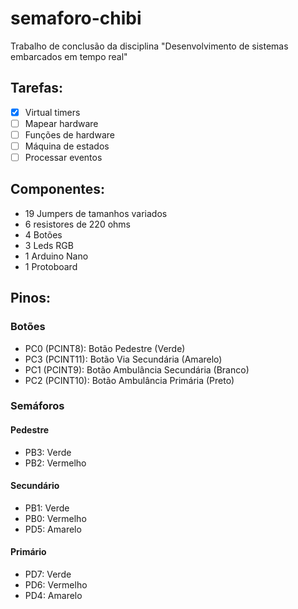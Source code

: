 # semaforo-chibi
Trabalho de conclusão da disciplina "Desenvolvimento de sistemas embarcados em tempo real"


## Tarefas:

- [x] Virtual timers
- [ ] Mapear hardware
- [ ] Funções de hardware
- [ ] Máquina de estados
- [ ] Processar eventos

## Componentes:

- 19 Jumpers de tamanhos variados
- 6 resistores de 220 ohms
- 4 Botões
- 3 Leds RGB
- 1 Arduino Nano
- 1 Protoboard

## Pinos:

### Botões
- PC0 (PCINT8): Botão Pedestre (Verde)
- PC3 (PCINT11): Botão Via Secundária (Amarelo)
- PC1 (PCINT9): Botão Ambulância Secundária (Branco)
- PC2 (PCINT10): Botão Ambulância Primária (Preto)

### Semáforos
#### Pedestre
- PB3: Verde
- PB2: Vermelho
#### Secundário
- PB1: Verde
- PB0: Vermelho
- PD5: Amarelo
#### Primário
- PD7: Verde
- PD6: Vermelho
- PD4: Amarelo